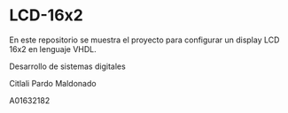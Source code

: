 # LCD-16x2
En este repositorio se muestra el proyecto para configurar un display LCD 16x2 en lenguaje VHDL.

Desarrollo de sistemas digitales

Citlali Pardo Maldonado

A01632182
